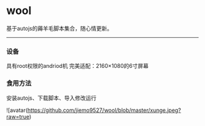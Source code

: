 # wool
基于autojs的薅羊毛脚本集合，随心情更新。
<hr>

### 设备
具有root权限的andriod机
完美适配：2160×1080的6寸屏幕


### 食用方法
安装autojs、下载脚本、导入修改运行



![avatar(https://github.com/jiemo9527/wool/blob/master/xunge.jpeg?raw=true)
